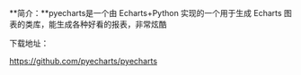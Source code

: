 **简介：**pyecharts是一个由 Echarts+Python 实现的一个用于生成 Echarts 图表的类库，能生成各种好看的报表，非常炫酷

下载地址：

https://github.com/pyecharts/pyecharts
